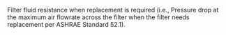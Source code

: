 ﻿Filter fluid resistance when replacement is required (i.e., Pressure drop at the maximum air flowrate across the filter when the filter needs replacement per ASHRAE Standard 52.1).